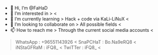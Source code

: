 - 👋 Hi, I’m @FaHaD
- 👀 I’m interested in >  <
- 🌱 I’m currently learning > Hack + code via KaLi-LiNuX <
- 💞️ I’m looking to collaborate on > All possible fields <
- 📫 How to reach me > Through the current social media accounts <

> WhatsApp : +96551143926 <
>SnaPCHaT : Bo.Na9eRQ8 <
> iNStaGFRaM : iFQ8_ <
> TwiTTer : iFQ8_ <

<!---
FaHaD is a ✨ special ✨ repository because its `README.md` (this file) appears on your GitHub profile.
You can click the Preview link to take a look at your changes.
--->
